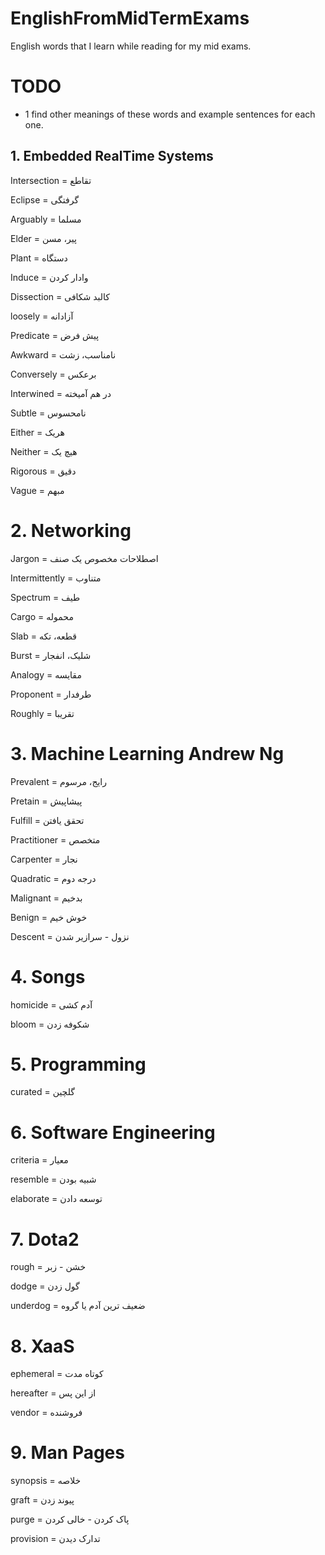 # EnglishFromMidTermExams
English words that I learn while reading for my mid exams.

# TODO
  - 1 find other meanings of these words and example sentences for each one.

## 1. Embedded RealTime Systems
Intersection = تقاطع

Eclipse = گرفتگی

Arguably = مسلما

Elder = پیر، مسن

Plant = دستگاه

Induce = وادار کردن

Dissection = کالبد شکافی

loosely = آزادانه

Predicate = پیش فرض

Awkward = نامناسب، زشت

Conversely = برعکس

Interwined = در هم آمیخته

Subtle = نامحسوس

Either = هریک

Neither = هیچ یک

Rigorous = دقیق

Vague = مبهم

# 2. Networking

Jargon = اصطلاحات مخصوص یک صنف

Intermittently = متناوب

Spectrum = طیف

Cargo = محموله

Slab = قطعه، تکه

Burst = شلیک، انفجار

Analogy = مقایسه

Proponent = طرفدار

Roughly = تقریبا

# 3. Machine Learning Andrew Ng

Prevalent = رایج، مرسوم

Pretain = پیشاپیش

Fulfill = تحقق یافتن

Practitioner = متخصص

Carpenter = نجار

Quadratic = درجه دوم

Malignant = بدخیم

Benign = خوش خیم

Descent = نزول - سرازیر شدن

# 4. Songs

homicide = آدم کشی

bloom = شکوفه زدن

# 5. Programming

curated = گلچین

# 6. Software Engineering

criteria = معیار

resemble = شبیه بودن

elaborate = توسعه دادن

# 7. Dota2

rough = خشن - زبر

dodge = گول زدن

underdog = ضعیف ترین آدم یا گروه

# 8. XaaS

ephemeral = کوتاه مدت

hereafter = از این پس

vendor = فروشنده

# 9. Man Pages

synopsis = خلاصه

graft = پیوند زدن

purge = پاک کردن - خالی کردن

provision = تدارک دیدن
